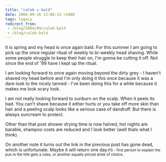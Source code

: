 ```yaml
---
title: "caleb = bald"
date: 2004-09-26 13:08:13 +1000
tags: legacy
redirect_from:
 - /blog/2004/09/caleb-bald
 - /blog/caleb-bald
---
```


It is spring and my head is once again bald. For this summer I am going to pick up the once regular ritual of weekly to bi-weekly head shaving. While some people struggle to keep their hair on, I'm gonna be cutting it off. Not since the end of '99 have I kept up the ritual.

I am looking forward to once again moving beyond the dirty grey - I haven't shaved my head before and I'm only doing it this once because it was a dare look to the nicely tanned - I've been doing this for a while because it makes me look scary look.

I am not really looking forward to sunburn on the scalp. When it peels its bad. You can't shave because it either hurts or you take off more skin than hair and a peeling scalp looks like a serious case of dandruff. But there is always suncream to protect.

Other than that post shower drying time is now halved, hot nights are barable, shampoo costs are reduced and I look better (well thats what I think).

On another note it turns out the link in the previous post has gone dead, which is unfortunate. Maybe it will return one day.<small>PS - first person to explain the pun in the title gets a coke, or another equally priced drink of choice.</small>
